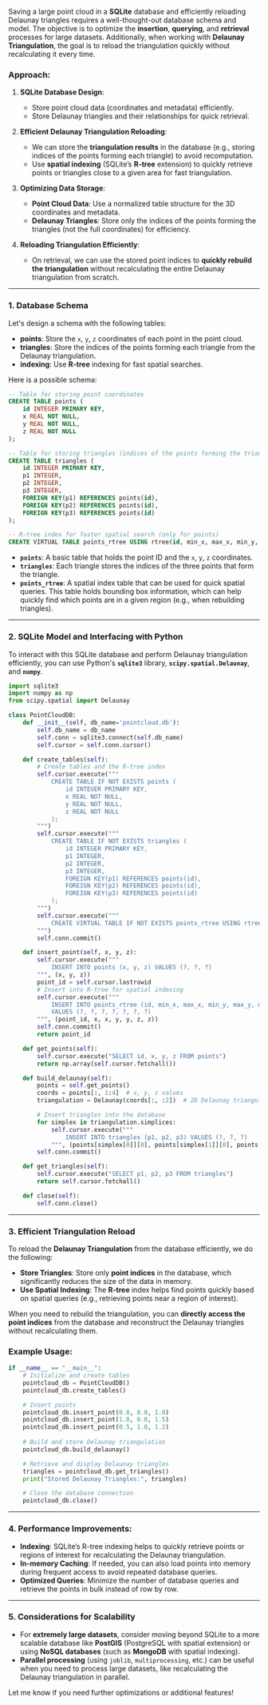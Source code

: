 Saving a large point cloud in a **SQLite** database and efficiently reloading Delaunay triangles requires a well-thought-out database schema and model. The objective is to optimize the **insertion**, **querying**, and **retrieval** processes for large datasets. Additionally, when working with **Delaunay Triangulation**, the goal is to reload the triangulation quickly without recalculating it every time.

### **Approach**:
1. **SQLite Database Design**: 
   - Store point cloud data (coordinates and metadata) efficiently.
   - Store Delaunay triangles and their relationships for quick retrieval.
   
2. **Efficient Delaunay Triangulation Reloading**:
   - We can store the **triangulation results** in the database (e.g., storing indices of the points forming each triangle) to avoid recomputation.
   - Use **spatial indexing** (SQLite’s **R-tree** extension) to quickly retrieve points or triangles close to a given area for fast triangulation.

3. **Optimizing Data Storage**:
   - **Point Cloud Data**: Use a normalized table structure for the 3D coordinates and metadata.
   - **Delaunay Triangles**: Store only the indices of the points forming the triangles (not the full coordinates) for efficiency.

4. **Reloading Triangulation Efficiently**:
   - On retrieval, we can use the stored point indices to **quickly rebuild the triangulation** without recalculating the entire Delaunay triangulation from scratch.

---

### **1. Database Schema**

Let's design a schema with the following tables:
- **points**: Store the `x`, `y`, `z` coordinates of each point in the point cloud.
- **triangles**: Store the indices of the points forming each triangle from the Delaunay triangulation.
- **indexing**: Use **R-tree** indexing for fast spatial searches.

Here is a possible schema:

```sql
-- Table for storing point coordinates
CREATE TABLE points (
    id INTEGER PRIMARY KEY,
    x REAL NOT NULL,
    y REAL NOT NULL,
    z REAL NOT NULL
);

-- Table for storing triangles (indices of the points forming the triangle)
CREATE TABLE triangles (
    id INTEGER PRIMARY KEY,
    p1 INTEGER,
    p2 INTEGER,
    p3 INTEGER,
    FOREIGN KEY(p1) REFERENCES points(id),
    FOREIGN KEY(p2) REFERENCES points(id),
    FOREIGN KEY(p3) REFERENCES points(id)
);

-- R-tree index for faster spatial search (only for points)
CREATE VIRTUAL TABLE points_rtree USING rtree(id, min_x, max_x, min_y, max_y, min_z, max_z);
```

- **`points`**: A basic table that holds the point ID and the `x`, `y`, `z` coordinates.
- **`triangles`**: Each triangle stores the indices of the three points that form the triangle.
- **`points_rtree`**: A spatial index table that can be used for quick spatial queries. This table holds bounding box information, which can help quickly find which points are in a given region (e.g., when rebuilding triangles).

---

### **2. SQLite Model and Interfacing with Python**

To interact with this SQLite database and perform Delaunay triangulation efficiently, you can use Python's **`sqlite3`** library, **`scipy.spatial.Delaunay`**, and **`numpy`**.

```python
import sqlite3
import numpy as np
from scipy.spatial import Delaunay

class PointCloudDB:
    def __init__(self, db_name='pointcloud.db'):
        self.db_name = db_name
        self.conn = sqlite3.connect(self.db_name)
        self.cursor = self.conn.cursor()

    def create_tables(self):
        # Create tables and the R-tree index
        self.cursor.execute("""
            CREATE TABLE IF NOT EXISTS points (
                id INTEGER PRIMARY KEY,
                x REAL NOT NULL,
                y REAL NOT NULL,
                z REAL NOT NULL
            );
        """)
        self.cursor.execute("""
            CREATE TABLE IF NOT EXISTS triangles (
                id INTEGER PRIMARY KEY,
                p1 INTEGER,
                p2 INTEGER,
                p3 INTEGER,
                FOREIGN KEY(p1) REFERENCES points(id),
                FOREIGN KEY(p2) REFERENCES points(id),
                FOREIGN KEY(p3) REFERENCES points(id)
            );
        """)
        self.cursor.execute("""
            CREATE VIRTUAL TABLE IF NOT EXISTS points_rtree USING rtree(id, min_x, max_x, min_y, max_y, min_z, max_z);
        """)
        self.conn.commit()

    def insert_point(self, x, y, z):
        self.cursor.execute("""
            INSERT INTO points (x, y, z) VALUES (?, ?, ?)
        """, (x, y, z))
        point_id = self.cursor.lastrowid
        # Insert into R-tree for spatial indexing
        self.cursor.execute("""
            INSERT INTO points_rtree (id, min_x, max_x, min_y, max_y, min_z, max_z)
            VALUES (?, ?, ?, ?, ?, ?, ?)
        """, (point_id, x, x, y, y, z, z))
        self.conn.commit()
        return point_id

    def get_points(self):
        self.cursor.execute("SELECT id, x, y, z FROM points")
        return np.array(self.cursor.fetchall())

    def build_delaunay(self):
        points = self.get_points()
        coords = points[:, 1:4]  # x, y, z values
        triangulation = Delaunay(coords[:, :2])  # 2D Delaunay triangulation (x, y)

        # Insert triangles into the database
        for simplex in triangulation.simplices:
            self.cursor.execute("""
                INSERT INTO triangles (p1, p2, p3) VALUES (?, ?, ?)
            """, (points[simplex[0]][0], points[simplex[1]][0], points[simplex[2]][0]))
        self.conn.commit()

    def get_triangles(self):
        self.cursor.execute("SELECT p1, p2, p3 FROM triangles")
        return self.cursor.fetchall()

    def close(self):
        self.conn.close()
```

---

### **3. Efficient Triangulation Reload**

To reload the **Delaunay Triangulation** from the database efficiently, we do the following:

- **Store Triangles**: Store only **point indices** in the database, which significantly reduces the size of the data in memory.
- **Use Spatial Indexing**: The **R-tree** index helps find points quickly based on spatial queries (e.g., retrieving points near a region of interest).
  
When you need to rebuild the triangulation, you can **directly access the point indices** from the database and reconstruct the Delaunay triangles without recalculating them.

### **Example Usage**:

```python
if __name__ == "__main__":
    # Initialize and create tables
    pointcloud_db = PointCloudDB()
    pointcloud_db.create_tables()

    # Insert points
    pointcloud_db.insert_point(0.0, 0.0, 1.0)
    pointcloud_db.insert_point(1.0, 0.0, 1.5)
    pointcloud_db.insert_point(0.5, 1.0, 1.2)
    
    # Build and store Delaunay triangulation
    pointcloud_db.build_delaunay()

    # Retrieve and display Delaunay triangles
    triangles = pointcloud_db.get_triangles()
    print("Stored Delaunay Triangles:", triangles)

    # Close the database connection
    pointcloud_db.close()
```

---

### **4. Performance Improvements:**
- **Indexing**: SQLite’s R-tree indexing helps to quickly retrieve points or regions of interest for recalculating the Delaunay triangulation.
- **In-memory Caching**: If needed, you can also load points into memory during frequent access to avoid repeated database queries.
- **Optimized Queries**: Minimize the number of database queries and retrieve the points in bulk instead of row by row.

---

### **5. Considerations for Scalability**
- For **extremely large datasets**, consider moving beyond SQLite to a more scalable database like **PostGIS** (PostgreSQL with spatial extension) or using **NoSQL databases** (such as **MongoDB** with spatial indexing).
- **Parallel processing** (using `joblib`, `multiprocessing`, etc.) can be useful when you need to process large datasets, like recalculating the Delaunay triangulation in parallel.

Let me know if you need further optimizations or additional features!

